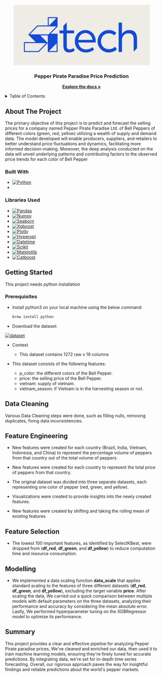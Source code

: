 <br />
<div align="center">
  <a href="https://github.com/omar-ammar0/Intern_Final_Project">
    <img src="Sitech.png" alt="logo">
  </a>

<h3 align="center">Pepper Pirate Paradise Price Prediction</h3>
  <p align="center">
    <a href="https://github.com/omar-ammar0/Intern_Final_Project"><strong>Explore the docs »</strong></a>
    <br />

  </p>
</div>


<details>
  <summary>Table of Contents</summary>
  <ol>
    <li><a href="#About The Project">About The Project</a></li>
    <li><a href="#Built-with">Built With</a></li>
    <li><a href="#Getting-started">Getting Started</a></li>
    <li><a href="#data-cleaning">Data Cleaning</a></li>
    <li><a href="#Feature Engineering">Feature Engineering</a></li>
    <li><a href="#Feature Selection">Feature Selection</a></li>
    <li><a href="#Modelling">Modelling</a></li>
    <li><a href="#Summary">Summary</a></li>
  </ol>
</details>



<!-- ABOUT THE PROJECT -->
## About The Project

The primary objective of this project is to predict and forecast the selling prices for a company named Pepper Pirate Paradise Ltd. of Bell Peppers of different colors (green, red, yellow) utilizing a wealth of supply and demand data. The model developed will enable producers, suppliers, and retailers to better understand price fluctuations and dynamics, facilitating more informed decision-making. Moreover, the deep analysis conducted on the data will unveil underlying patterns and contributing factors to the observed price trends for each color of Bell Pepper




### Built With
* [![Python][Python.py]][Python-url]
* 
### Libraries Used
* [![Pandas][Pandas]][Pandas-url]
* [![Numpy][Numpy]][Numpy-url]
* [![Seaborn][Seaborn]][Seaborn-url]
* [![Xgboost][Xgboost]][Xgboost-url]
* [![Plotly][Plotly]][Plotly-url]
* [![Hyperopt][Hyperopt]][Hyperopt-url]
* [![Datetime][Datetime]][Datetime-url]
* [![Scikit][Scikit]][Scikit-url]
* [![Matplotlib][Matplotlib]][Matplotlib-url]
* [![Catboost][Catboost]][Catboost-url]



## Getting Started
This project needs python installation


### Prerequisites

* Install python3 on your local machine using the below command:
    ```sh
    brew install python
    ```
* Download the dataset:

[![dataset][dataset]][dataset-link]


* Context

  * This dataset contains 1272 raw x 19 columns


* This dataset consists of the following features:
  * p_color: the different colors of the Bell Pepper.
  * price: the selling price of the Bell Pepper.
  * vietnam: supply of vietnam.
  * vietnam_season: if Vietnam is in the harvesting season or not.



## Data Cleaning
Various Data Cleaning steps were done, such as filling nulls, removing duplicates, fixing data inconsistencies.

## Feature Engineering
* New features were created for each country (Brazil, India, Vietnam, Indonesia, and China) to represent the percentage volume of peppers from that country out of the total volume of peppers.


* New features were created for each country to represent the total price of peppers from that country.


* The original dataset was divided into three separate datasets, each representing one color of pepper (red, green, and yellow).


* Visualizations were created to provide insights into the newly created features.


* New features were created by shifting and taking the rolling mean of existing features.




## Feature Selection
* The lowest 100 important features, as identified by SelectKBest, were dropped from (**df_red**, **df_green**, and **df_yellow**)  to reduce computation time and resource consumption.

## Modelling
* We implemented a data scaling function **data_scale** that applies standard scaling to the features of three different datasets (**df_red**, **df_green**, and **df_yellow**),
excluding the target variable **price**. After scaling the data,
We  carried out a quick comparison between multiple models with default parameters on the three datasets, 
analyzing their performance and accuracy by considering the mean absolute error. 
Lastly, We performed hyperparameter tuning on the XGBRegressor model to optimize its performance.


  
## Summary
This project provides a clear and effective pipeline for analyzing Pepper Pirate paradise prices, We've cleaned and enriched our data, then used it to train machine learning models, ensuring they're finely tuned for accurate predictions. By integrating data, we're set for in-depth time series forecasting. Overall, our rigorous approach paves the way for insightful findings and reliable predictions about the world's pepper markets.


[Python.py]: https://img.shields.io/badge/python-3670A0?style=for-the-badge&logo=python&logoColor=ffdd54
[Python-url]: https://www.python.org

[Pandas-url]: https://pandas.pydata.org/
[Pandas]: https://img.shields.io/badge/Pandas-pd?style=for-the-badge&logo=pandas&logoColor=darkblue&labelColor=white&color=white

[Numpy-url]: https://numpy.org
[Numpy]: https://img.shields.io/badge/Numpy-pd?style=for-the-badge&logo=numpy&logoColor=lightblue&labelColor=white&color=white

[Seaborn-url]: https://seaborn.pydata.org
[Seaborn]: https://img.shields.io/badge/Seaborn-pd?style=for-the-badge&logo=seaborn&logoColor=blue&labelColor=white&color=white

[Plotly-url]: https://plotly.com
[Plotly]: https://img.shields.io/badge/Plotly-pd?style=for-the-badge&logo=plotly&logoColor=white&labelColor=000e39&color=000e39

[Datetime-url]: https://docs.python.org/3/library/datetime.html
[Datetime]: https://img.shields.io/badge/Datetime-pd?style=for-the-badge&logo=clock&logoColor=white&labelColor=blue&color=blue

[Matplotlib-url]: https://matplotlib.org
[Matplotlib]: https://img.shields.io/badge/matplotlib-pd?style=for-the-badge&logo=matplotlib&logoColor=white&labelColor=red&color=red

[Catboost-url]: https://catboost.ai
[Catboost]: https://img.shields.io/badge/Catboost-pd?style=for-the-badge&logo=catboost&logoColor=white&labelColor=FFCD72&color=FFCD72

[Scikit-url]: https://scikit-learn.org/stable/
[Scikit]: https://img.shields.io/badge/Scikit--learn-pd?style=for-the-badge&logo=scikit-learn&logoColor=white&labelColor=orange&color=blue

[Xgboost-url]: https://xgboost.readthedocs.io/en/stable/
[Xgboost]: https://img.shields.io/badge/xgboost-pd?style=for-the-badge&logo=xgboost&logoColor=white&labelColor=orange&color=white

[Hyperopt-url]: http://hyperopt.github.io/hyperopt/
[Hyperopt]: https://img.shields.io/badge/hyperopt-pd?style=for-the-badge&logo=hyperopt&logoColor=white&labelColor=orange&color=lightblue

[dataset-link]: https://github.com/omar-ammar0/Intern_Final_Project/tree/main/Datasets
[dataset]: https://img.shields.io/badge/DataSet-%23150458.svg?style=for-the-badge&logo=data&logoColor=white


